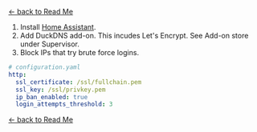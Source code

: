 [<- back to Read Me](https://github.com/defcon24bit/record-and-replay-RF-remote)

1. Install [Home Assistant](https://www.home-assistant.io/getting-started/).
2. Add DuckDNS add-on. This incudes Let's Encrypt.  See Add-on store under Supervisor.   
3. Block IPs that try brute force logins.
```yaml
# configuration.yaml
http:
  ssl_certificate: /ssl/fullchain.pem
  ssl_key: /ssl/privkey.pem 
  ip_ban_enabled: true
  login_attempts_threshold: 3
```

[<- back to Read Me](https://github.com/defcon24bit/record-and-replay-RF-remote)
